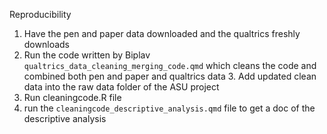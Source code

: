 Reproducibility
1. Have the pen and paper data downloaded and the qualtrics freshly downloads
2. Run the code written by Biplav `qualtrics_data_cleaning_merging_code.qmd` which cleans the code and combined both pen and paper and qualtrics data 3. Add updated clean data into the raw data folder of the ASU project
4. Run cleaningcode.R file 
5. run the `cleaningcode_descriptive_analysis.qmd` file to get a doc of the descriptive analysis 


